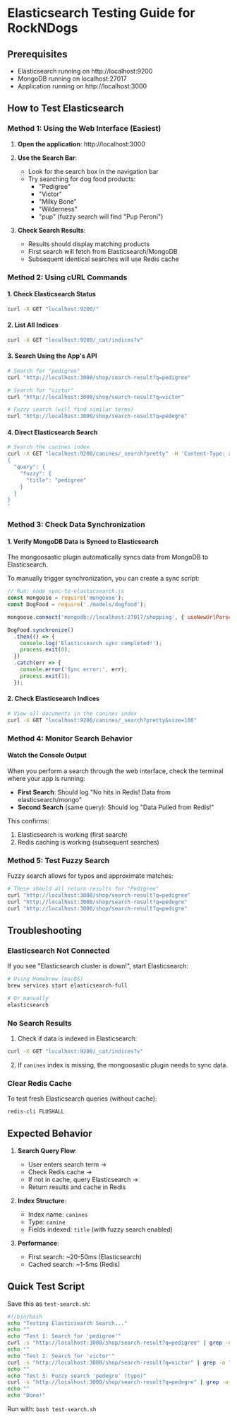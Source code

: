 # Elasticsearch Testing Guide for RockNDogs

## Prerequisites
- Elasticsearch running on http://localhost:9200
- MongoDB running on localhost:27017
- Application running on http://localhost:3000

## How to Test Elasticsearch

### Method 1: Using the Web Interface (Easiest)

1. **Open the application**: http://localhost:3000

2. **Use the Search Bar**:
   - Look for the search box in the navigation bar
   - Try searching for dog food products:
     - "Pedigree"
     - "Victor"
     - "Milky Bone"
     - "Wilderness"
     - "pup" (fuzzy search will find "Pup Peroni")

3. **Check Search Results**:
   - Results should display matching products
   - First search will fetch from Elasticsearch/MongoDB
   - Subsequent identical searches will use Redis cache

### Method 2: Using cURL Commands

#### 1. Check Elasticsearch Status
```bash
curl -X GET "localhost:9200/"
```

#### 2. List All Indices
```bash
curl -X GET "localhost:9200/_cat/indices?v"
```

#### 3. Search Using the App's API
```bash
# Search for "pedigree"
curl "http://localhost:3000/shop/search-result?q=pedigree"

# Search for "victor"
curl "http://localhost:3000/shop/search-result?q=victor"

# Fuzzy search (will find similar terms)
curl "http://localhost:3000/shop/search-result?q=pedegre"
```

#### 4. Direct Elasticsearch Search
```bash
# Search the canines index
curl -X GET "localhost:9200/canines/_search?pretty" -H 'Content-Type: application/json' -d'
{
  "query": {
    "fuzzy": {
      "title": "pedigree"
    }
  }
}
'
```

### Method 3: Check Data Synchronization

#### 1. Verify MongoDB Data is Synced to Elasticsearch
The mongoosastic plugin automatically syncs data from MongoDB to Elasticsearch.

To manually trigger synchronization, you can create a sync script:

```javascript
// Run: node sync-to-elasticsearch.js
const mongoose = require('mongoose');
const DogFood = require('./models/dogfood');

mongoose.connect('mongodb://localhost:27017/shopping', { useNewUrlParser: true });

DogFood.synchronize()
  .then(() => {
    console.log('Elasticsearch sync completed!');
    process.exit(0);
  })
  .catch(err => {
    console.error('Sync error:', err);
    process.exit(1);
  });
```

#### 2. Check Elasticsearch Indices
```bash
# View all documents in the canines index
curl -X GET "localhost:9200/canines/_search?pretty&size=100"
```

### Method 4: Monitor Search Behavior

#### Watch the Console Output
When you perform a search through the web interface, check the terminal where your app is running:

- **First Search**: Should log "No hits in Redis! Data from elasticsearch/mongo"
- **Second Search** (same query): Should log "Data Pulled from Redis!"

This confirms:
1. Elasticsearch is working (first search)
2. Redis caching is working (subsequent searches)

### Method 5: Test Fuzzy Search

Fuzzy search allows for typos and approximate matches:

```bash
# These should all return results for "Pedigree"
curl "http://localhost:3000/shop/search-result?q=pedigree"
curl "http://localhost:3000/shop/search-result?q=pedegre"
curl "http://localhost:3000/shop/search-result?q=pedigre"
```

## Troubleshooting

### Elasticsearch Not Connected
If you see "Elasticsearch cluster is down!", start Elasticsearch:
```bash
# Using Homebrew (macOS)
brew services start elasticsearch-full

# Or manually
elasticsearch
```

### No Search Results
1. Check if data is indexed in Elasticsearch:
```bash
curl -X GET "localhost:9200/_cat/indices?v"
```

2. If `canines` index is missing, the mongoosastic plugin needs to sync data.

### Clear Redis Cache
To test fresh Elasticsearch queries (without cache):
```bash
redis-cli FLUSHALL
```

## Expected Behavior

1. **Search Query Flow**:
   - User enters search term → 
   - Check Redis cache → 
   - If not in cache, query Elasticsearch → 
   - Return results and cache in Redis

2. **Index Structure**:
   - Index name: `canines`
   - Type: `canine`
   - Fields indexed: `title` (with fuzzy search enabled)

3. **Performance**:
   - First search: ~20-50ms (Elasticsearch)
   - Cached search: ~1-5ms (Redis)

## Quick Test Script

Save this as `test-search.sh`:
```bash
#!/bin/bash
echo "Testing Elasticsearch Search..."
echo ""
echo "Test 1: Search for 'pedigree'"
curl -s "http://localhost:3000/shop/search-result?q=pedigree" | grep -o "<h3>[^<]*</h3>" | head -3
echo ""
echo "Test 2: Search for 'victor'"
curl -s "http://localhost:3000/shop/search-result?q=victor" | grep -o "<h3>[^<]*</h3>" | head -3
echo ""
echo "Test 3: Fuzzy search 'pedegre' (typo)"
curl -s "http://localhost:3000/shop/search-result?q=pedegre" | grep -o "<h3>[^<]*</h3>" | head -3
echo ""
echo "Done!"
```

Run with: `bash test-search.sh`
